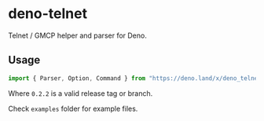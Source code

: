 # deno-telnet

Telnet / GMCP helper and parser for Deno.

## Usage

```ts
import { Parser, Option, Command } from "https://deno.land/x/deno_telnet@0.2.2/mod.ts";
```

Where `0.2.2` is a valid release tag or branch.

Check `examples` folder for example files.
